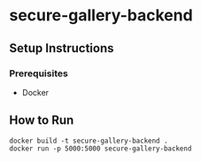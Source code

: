 # secure-gallery-backend

## Setup Instructions

### Prerequisites

- Docker

## How to Run
    docker build -t secure-gallery-backend . 
    docker run -p 5000:5000 secure-gallery-backend
